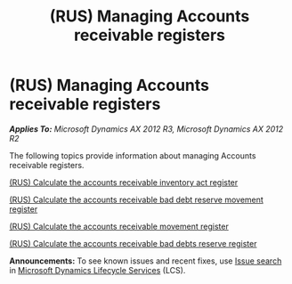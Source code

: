 ﻿---
title: (RUS) Managing Accounts receivable registers
TOCTitle: (RUS) Managing Accounts receivable registers
ms:assetid: aa9c23fe-9e8c-4346-bb80-0eec31c79ae0
ms:mtpsurl: https://technet.microsoft.com/en-us/library/JJ711495(v=AX.60)
ms:contentKeyID: 49387820
ms.date: 04/18/2014
mtps_version: v=AX.60
---

# (RUS) Managing Accounts receivable registers 


_**Applies To:** Microsoft Dynamics AX 2012 R3, Microsoft Dynamics AX 2012 R2_

The following topics provide information about managing Accounts receivable registers.

[(RUS) Calculate the accounts receivable inventory act register](rus-calculate-the-accounts-receivable-inventory-act-register.md)

[(RUS) Calculate the accounts receivable bad debt reserve movement register](rus-calculate-the-accounts-receivable-bad-debt-reserve-movement-register.md)

[(RUS) Calculate the accounts receivable movement register](rus-calculate-the-accounts-receivable-movement-register.md)

[(RUS) Calculate the accounts receivable bad debts reserve register](rus-calculate-the-accounts-receivable-bad-debts-reserve-register.md)

  
**Announcements:** To see known issues and recent fixes, use [Issue search](http://go.microsoft.com/fwlink/?linkid=389258) in [Microsoft Dynamics Lifecycle Services](http://go.microsoft.com/fwlink/?linkid=306505) (LCS).

